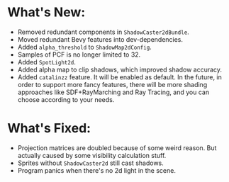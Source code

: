 # What's New:

- Removed redundant components in `ShadowCaster2dBundle`.
- Moved redundant Bevy features into dev-dependencies.
- Added `alpha_threshold` to `ShadowMap2dConfig`.
- Samples of PCF is no longer limited to 32.
- Added `SpotLight2d`.
- Added alpha map to clip shadows, which improved shadow accuracy.
- Added `catalinzz` feature. It will be enabled as default. In the future, in order to support more fancy features, there will be more shading approaches like SDF+RayMarching and Ray Tracing, and you can choose according to your needs.

# What's Fixed:

- Projection matrices are doubled because of some weird reason. But actually caused by some visibility calculation stuff.
- Sprites without `ShadowCaster2d` still cast shadows.
- Program panics when there's no 2d light in the scene.

